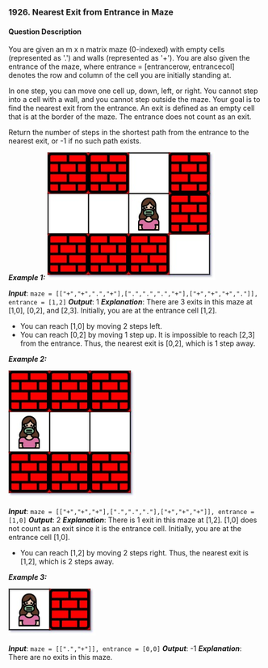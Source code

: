 ### 1926. Nearest Exit from Entrance in Maze


#### Question Description
You are given an m x n matrix maze (0-indexed) with empty cells (represented as '.') and walls (represented as '+'). You are also given the entrance of the maze, where entrance = [entrancerow, entrancecol] denotes the row and column of the cell you are initially standing at.

In one step, you can move one cell up, down, left, or right. You cannot step into a cell with a wall, and you cannot step outside the maze. Your goal is to find the nearest exit from the entrance. An exit is defined as an empty cell that is at the border of the maze. The entrance does not count as an exit.

Return the number of steps in the shortest path from the entrance to the nearest exit, or -1 if no such path exists.

***Example 1:***
![alt text](image.png)

***Input***: `maze = [["+","+",".","+"],[".",".",".","+"],["+","+","+","."]], entrance = [1,2]`
***Output***: 1
***Explanation***: There are 3 exits in this maze at [1,0], [0,2], and [2,3].
Initially, you are at the entrance cell [1,2].
- You can reach [1,0] by moving 2 steps left.
- You can reach [0,2] by moving 1 step up.
It is impossible to reach [2,3] from the entrance.
Thus, the nearest exit is [0,2], which is 1 step away.

***Example 2:*** 

![alt text](image-1.png)

***Input***: `maze = [["+","+","+"],[".",".","."],["+","+","+"]], entrance = [1,0]`
***Output***: 2
***Explanation***: There is 1 exit in this maze at [1,2].
[1,0] does not count as an exit since it is the entrance cell.
Initially, you are at the entrance cell [1,0].
- You can reach [1,2] by moving 2 steps right.
Thus, the nearest exit is [1,2], which is 2 steps away.

***Example 3:***

![alt text](image-2.png)

***Input***: `maze = [[".","+"]], entrance = [0,0]`
***Output***: -1
***Explanation***: There are no exits in this maze.
